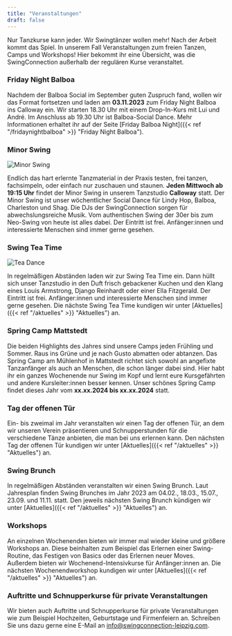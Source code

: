 ```yaml
---
title: "Veranstaltungen"
draft: false
---
```


Nur Tanzkurse kann jeder. Wir Swingtänzer wollen mehr! Nach der Arbeit kommt das Spiel. In unserem Fall Veranstaltungen zum freien Tanzen, Camps und Workshops! Hier bekommt ihr eine Übersicht, was die SwingConnection außerhalb der regulären Kurse veranstaltet.

### Friday Night Balboa
Nachdem der Balboa Social im September guten Zuspruch fand, wollen wir das Format fortsetzen und laden am **03.11.2023** zum Friday Night Balboa ins Calloway ein. Wir starten 18.30 Uhr mit einem Drop-In-Kurs mit Lui und André. Im Anschluss ab 19.30 Uhr ist Balboa-Social Dance. Mehr Informationen erhaltet ihr auf der Seite [Friday Balboa Night]({{< ref "/fridaynightbalboa" >}} "Friday Night Balboa").

### Minor Swing
![Minor Swing](../slider_minor_swing.png)

Endlich das hart erlernte Tanzmaterial in der Praxis testen, frei tanzen, fachsimpeln, oder einfach nur zuschauen und staunen. **Jeden Mittwoch ab 19:15 Uhr** findet der Minor Swing in unserem Tanzstudio **Calloway** statt. Der Minor Swing ist unser wöchentlicher Social Dance für Lindy Hop, Balboa, Charleston und Shag. Die DJs der SwingConnection sorgen für abwechslungsreiche Musik. Vom authentischen Swing der 30er bis zum Neo-Swing von heute ist alles dabei. Der Eintritt ist frei. Anfänger:innen und interessierte Menschen sind immer gerne gesehen.

### Swing Tea Time
![Tea Dance](../slider_tea_dance.png)

In regelmäßigen Abständen laden wir zur Swing Tea Time ein. Dann hüllt sich unser Tanzstudio in den Duft frisch gebackener Kuchen und den Klang eines Louis Armstrong, Django Reinhardt oder einer Ella Fitzgerald. Der Eintritt ist frei. Anfänger:innen und interessierte Menschen sind immer gerne gesehen. Die nächste Swing Tea Time kundigen wir unter [Aktuelles]({{< ref "/aktuelles" >}} "Aktuelles") an.

### Spring Camp Mattstedt
Die beiden Highlights des Jahres sind unsere Camps jeden Frühling und Sommer. Raus ins Grüne und je nach Gusto abmatten oder abtanzen. Das Spring Camp am Mühlenhof in Mattstedt richtet sich sowohl an angefixte Tanzanfänger als auch an Menschen, die schon länger dabei sind. Hier habt ihr ein ganzes Wochenende nur Swing im Kopf und lernt eure Kursgefährten und andere Kursleiter:innen besser kennen. Unser schönes Spring Camp findet dieses Jahr vom **xx.xx.2024 bis xx.xx.2024** statt.

### Tag der offenen Tür
Ein- bis zweimal im Jahr veranstalten wir einen Tag der offenen Tür, an dem wir unseren Verein präsentieren und Schnupperstunden für die verschiedene Tänze anbieten, die man bei uns erlernen kann. Den nächsten Tag der offenen Tür kundigen wir unter [Aktuelles]({{< ref "/aktuelles" >}} "Aktuelles") an.

### Swing Brunch
In regelmäßigen Abständen veranstalten wir einen Swing Brunch. Laut Jahresplan finden Swing Brunches im Jahr 2023 am 04.02., 18.03., 15.07., 23.09. und 11.11. statt. Den jeweils nächsten Swing Brunch kündigen wir unter [Aktuelles]({{< ref "/aktuelles" >}} "Aktuelles") an.

### Workshops
An einzelnen Wochenenden bieten wir immer mal wieder kleine und größere Workshops an. Diese beinhalten zum Beispiel das Erlernen einer Swing-Routine, das Festigen von Basics oder das Erlernen neuer Moves. Außerdem bieten wir Wochenend-Intensivkurse für Anfänger:innen an. Die nächsten Wochenendworkshop kundigen wir unter [Aktuelles]({{< ref "/aktuelles" >}} "Aktuelles") an.

### Auftritte und Schnupperkurse für private Veranstaltungen
Wir bieten auch Auftritte und Schnupperkurse für private Veranstaltungen wie zum Beispiel Hochzeiten, Geburtstage und Firmenfeiern an. Schreiben Sie uns dazu gerne eine E-Mail an info@swingconnection-leipzig.com.
